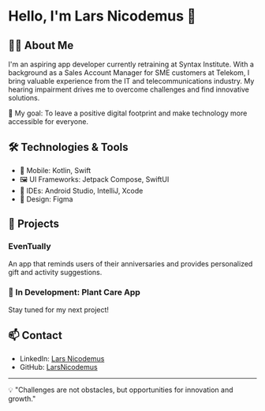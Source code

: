 # Hello, I'm Lars Nicodemus 👋

## 👨‍💻 About Me

I'm an aspiring app developer currently retraining at Syntax Institute. With a background as a Sales Account Manager for SME customers at Telekom, I bring valuable experience from the IT and telecommunications industry. My hearing impairment drives me to overcome challenges and find innovative solutions.

🎯 My goal: To leave a positive digital footprint and make technology more accessible for everyone.

## 🛠 Technologies & Tools

- 📱 Mobile: Kotlin, Swift
- 🖼 UI Frameworks: Jetpack Compose, SwiftUI
- 🔧 IDEs: Android Studio, IntelliJ, Xcode
- 🎨 Design: Figma

## 🚀 Projects

### EvenTually
An app that reminds users of their anniversaries and provides personalized gift and activity suggestions.

### 🌱 In Development: Plant Care App
Stay tuned for my next project!

## 📫 Contact

- LinkedIn: [Lars Nicodemus](https://www.linkedin.com/in/larsnicodemus/)
- GitHub: [LarsNicodemus](https://github.com/LarsNicodemus)

---

💡 "Challenges are not obstacles, but opportunities for innovation and growth."
